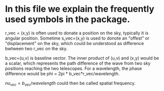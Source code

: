 # In this file we explain the frequently used symbols in the package.

r_vec = (x,y) is often used to donate a position on the sky, typically it is angular position.
Sometime s_vec=(x,y) is used to donote an "offest" or "displacement" on the sky, which could be understood as difference bwtween two r_vec on the sky.

b_vec=(u,v) is baseline vector.
The inner product of (u,v) and (x,y) would be a scalar, which represents the path difference of the wave from two sky positions reaching the two telescopes.
For a wavelength, the phase difference would be phi = 2pi * b_vec*r_vec/wavelength.

$nu_{vec} = b_{vec}/wavelength$ could then be called spatial frequency.
